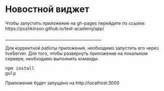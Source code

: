 <h1>Новостной виджет</h1>
<p>Чтобы запустить приложение на gh-pages перейдите по ссылке: https://pushkinson.github.io/test-academy/app/ <p>
<p>________________________________________________</p>
<p>Для корректной работы приложения, необходимо запустить его через liveServer. Для того, чтобы развернуть приложение на локальном сервере, необходимо выполнить команды:</p>
<pre>
npm install
gulp
</pre>
<p>Приложение будет запущено на http://localhost:3000</p>
